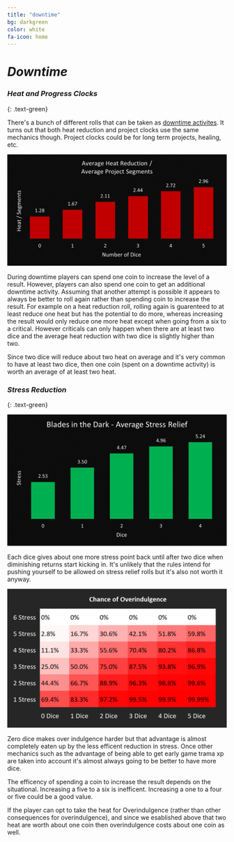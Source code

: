 ```yaml
---
title: "downtime"
bg: darkgreen
color: white
fa-icon: home
---
```


# *Downtime*

### *Heat and Progress Clocks*
{: .text-green}

There's a bunch of different rolls that can be taken as [downtime activites](https://bladesinthedark.com/downtime-activities). It turns out that both heat reduction and project clocks use the same mechanics though. Project clocks could be for long term projects, healing, etc.

![Progress Bar Chart](/img/HeatAndProgressClockChances.png "Heat\Segments")

During downtime players can spend one coin to increase the level of a result. However, players can also spend one coin to get an additional downtime activity. Assuming that another attempt is possible it appears to always be better to roll again rather than spending coin to increase the result. For example on a heat reduction roll, rolling again is guarenteed to at least reduce one heat but has the potential to do more, whereas increasing the result would only reduce one more heat except when going from a six to a critical. However criticals can only happen when there are at least two dice and the average heat reduction with two dice is slightly higher than two.

Since two dice will reduce about two heat on average and it's very common to have at least two dice, then one coin (spent on a downtime activity) is worth an average of at least two heat.

### *Stress Reduction*
{: .text-green}

![Stress Relief Bar Chart](/img/AverageStressRelief.png "Stress Relief")

Each dice gives about one more stress point back until after two dice when diminishing returns start kicking in. It's unlikely that the rules intend for pushing yourself to be allowed on stress relief rolls but it's also not worth it anyway.

![Overindulgence Heat Map](/img/OverindulgenceChances.png "Overindulgence Heat Map")

Zero dice makes over indulgence harder but that advantage is almost completely eaten up by the less efficent reduction in stress. Once other mechanics such as the advantage of being able to get early game trama xp are taken into account it's almost always going to be better to have more dice. 

The efficency of spending a coin to increase the result depends on the situational. Increasing a five to a six is inefficent. Increasing a one to a four or five could be a good value. 

If the player can opt to take the heat for Overindulgence (rather than other consequences for overindulgence), and since we esablished above that two heat are worth about one coin then overindulgence costs about one coin as well.
